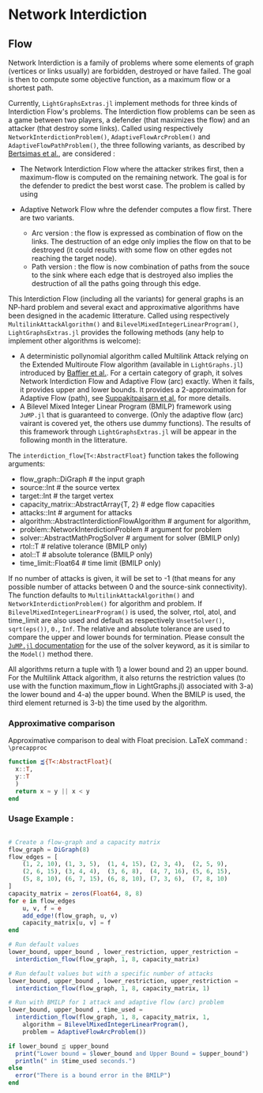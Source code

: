 # Network Interdiction

## Flow

Network Interdiction is a family of problems where some elements of graph
(vertices or links usually) are forbidden, destroyed or have failed. The goal is
then to compute some objective function, as a maximum flow or a shortest path.

Currently, `LightGraphsExtras.jl` implement methods for three kinds of Interdiction
Flow's problems. The Interdiction flow problems can be seen as a game between two
players, a defender (that maximizes the flow) and an attacker (that destroy some
links). Called using respectively `NetworkInterdictionProblem()`,
`AdaptiveFlowArcProblem()` and `AdaptiveFlowPathProblem()`, the three following
variants, as described by
[Bertsimas et al.](http://dx.doi.org/10.1016/j.orl.2015.11.005), are considered :

- The Network Interdiction Flow where the attacker strikes first, then a maximum-flow
  is computed on the remaining network. The goal is for the defender to predict the
  best worst case. The problem is called by using
- Adaptive Network Flow whre the defender computes a flow first. There are two
  variants.

    - Arc version : the flow is expressed as combination of flow on the links. The
      destruction of an edge only implies the flow on that to be destroyed (it could
      results with some flow on other egdes not reaching the target node).
    - Path version : the flow is now combination of paths from the souce to the sink
      where each edge that is destroyed also implies the destruction of all the paths
      going through this edge.


This Interdiction Flow (including all the variants) for general graphs is an NP-hard problem and several exact and approximative algorithms have been designed in the academic litterature. Called using respectively `MultilinkAttackAlgorithm()` and `BilevelMixedIntegerLinearProgram()`, `LightGraphsExtras.jl` provides the following methods (any help to implement other algorithms is welcome):

- A deterministic pollynomial algorithm called Multilink Attack relying on the
  Extended Multiroute Flow algorithm (available in `LightGraphs.jl`) introduced by
  [Baffier et al.](http://dx.doi.org/10.1016/j.disopt.2016.05.002). For a certain
  category of graph, it solves Network Interdiction Flow and Adaptive Flow (arc)
  exactly. When it fails, it provides upper and lower bounds. It provides a
  2-approximation for Adaptive Flow (path), see
  [Suppakitpaisarn et al.](http://dx.doi.org/10.1109/HPSR.2015.7483079)
  for more details.
- A Bilevel Mixed Integer Linear Program (BMILP) framework using `JuMP.jl` that is
  guaranteed to converge. (Only the adaptive flow (arc) vairant is covered yet, the
  others use dummy functions). The results of this framework through
  `LightGraphsExtras.jl` will be appear in the following month in the litterature.

The `interdiction_flow{T<:AbstractFloat}` function takes the following arguments:

- flow_graph::DiGraph                           # the input graph
- source::Int                                   # the source vertex
- target::Int                                   # the target vertex
- capacity_matrix::AbstractArray{T, 2}          # edge flow capacities
- attacks::Int                                  # argument for attacks
- algorithm::AbstractInterdictionFlowAlgorithm  # argument for algorithm,
- problem::NetworkInterdictionProblem           # argument for problem
- solver::AbstractMathProgSolver                # argument for solver (BMILP only)
- rtol::T                                       # relative tolerance (BMILP only)
- atol::T                                       # absolute tolerance (BMILP only)
- time_limit::Float64                           # time limit (BMILP only)

If no number of attacks is given, it will be set to -1 (that means for any possible
number of attacks between 0 and the source-sink connectivity).
The function defaults to `MultilinkAttackAlgorithm()` and `NetworkInterdictionProblem()`
for algorithm and problem. If `BilevelMixedIntegerLinearProgram()` is used,
the solver, rtol, atol, and time_limit are also used and default as respectively
`UnsetSolver()`, `sqrt(eps())`, `0.`, `Inf`. The relative and absolute tolerance are
used to compare the upper and lower bounds for termination.
Please consult the [`JuMP.jl` documentation](http://http://jump.readthedocs.io) for the
use of the solver keyword, as it is similar to the `Model()` method there.

All algorithms return a tuple with 1) a lower bound and 2) an upper bound.
For the Multilink Attack algorithm, it also returns the restriction values (to use with
the function maximum_flow in LightGraphs.jl) associated with 3-a) the lower bound and
4-a) the upper bound. When the BMILP is used, the third element returned is 3-b) the
time used by the algorithm.


### Approximative comparison

Approximative comparison to deal with Float precision. LaTeX command : `\precapproc`

```julia
function ⪷{T<:AbstractFloat}(
  x::T,
  y::T
  )
  return x ≈ y || x < y
end
```

### Usage Example :

```julia

# Create a flow-graph and a capacity matrix
flow_graph = DiGraph(8)
flow_edges = [
    (1, 2, 10), (1, 3, 5),  (1, 4, 15), (2, 3, 4),  (2, 5, 9),
    (2, 6, 15), (3, 4, 4),  (3, 6, 8),  (4, 7, 16), (5, 6, 15),
    (5, 8, 10), (6, 7, 15), (6, 8, 10), (7, 3, 6),  (7, 8, 10)
]
capacity_matrix = zeros(Float64, 8, 8)
for e in flow_edges
    u, v, f = e
    add_edge!(flow_graph, u, v)
    capacity_matrix[u, v] = f
end

# Run default values
lower_bound, upper_bound , lower_restriction, upper_restriction =
  interdiction_flow(flow_graph, 1, 8, capacity_matrix)

# Run default values but with a specific number of attacks
lower_bound, upper_bound , lower_restriction, upper_restriction =
  interdiction_flow(flow_graph, 1, 8, capacity_matrix, 1)

# Run with BMILP for 1 attack and adaptive flow (arc) problem
lower_bound, upper_bound , time_used =
  interdiction_flow(flow_graph, 1, 8, capacity_matrix, 1,
    algorithm = BilevelMixedIntegerLinearProgram(),
    problem = AdaptiveFlowArcProblem())

if lower_bound ⪷ upper_bound
  print("Lower bound = $lower_bound and Upper Bound = $upper_bound")
  println(" in $time_used seconds.")
else
  error("There is a bound error in the BMILP")
end

```
